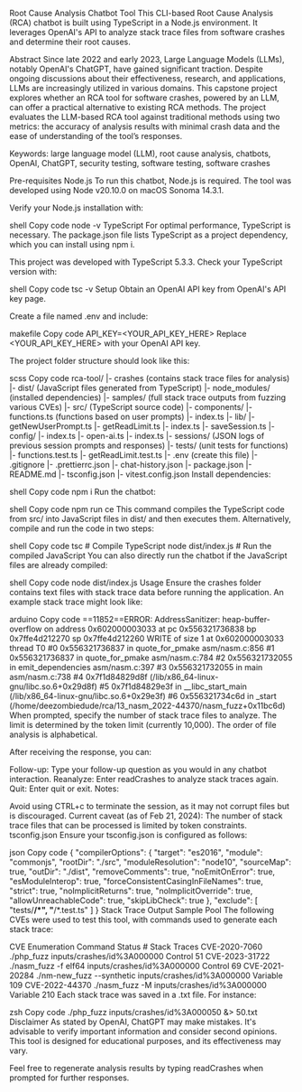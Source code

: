 Root Cause Analysis Chatbot Tool
This CLI-based Root Cause Analysis (RCA) chatbot is built using TypeScript in a Node.js environment. It leverages OpenAI's API to analyze stack trace files from software crashes and determine their root causes.

Abstract
Since late 2022 and early 2023, Large Language Models (LLMs), notably OpenAI's ChatGPT, have gained significant traction. Despite ongoing discussions about their effectiveness, research, and applications, LLMs are increasingly utilized in various domains. This capstone project explores whether an RCA tool for software crashes, powered by an LLM, can offer a practical alternative to existing RCA methods. The project evaluates the LLM-based RCA tool against traditional methods using two metrics: the accuracy of analysis results with minimal crash data and the ease of understanding of the tool’s responses.

Keywords: large language model (LLM), root cause analysis, chatbots, OpenAI, ChatGPT, security testing, software testing, software crashes

Pre-requisites
Node.js
To run this chatbot, Node.js is required. The tool was developed using Node v20.10.0 on macOS Sonoma 14.3.1.

Verify your Node.js installation with:

shell
Copy code
node -v
TypeScript
For optimal performance, TypeScript is necessary. The package.json file lists TypeScript as a project dependency, which you can install using npm i.

This project was developed with TypeScript 5.3.3. Check your TypeScript version with:

shell
Copy code
tsc -v
Setup
Obtain an OpenAI API key from OpenAI's API key page.

Create a file named .env and include:

makefile
Copy code
API_KEY=<YOUR_API_KEY_HERE>
Replace <YOUR_API_KEY_HERE> with your OpenAI API key.

The project folder structure should look like this:

scss
Copy code
rca-tool/
|- crashes         (contains stack trace files for analysis)
|- dist/           (JavaScript files generated from TypeScript)
|- node_modules/   (installed dependencies)
|- samples/        (full stack trace outputs from fuzzing various CVEs)
|- src/            (TypeScript source code)
   |- components/
      |- functions.ts      (functions based on user prompts)
      |- index.ts
      |- lib/
         |- getNewUserPrompt.ts
         |- getReadLimit.ts
         |- index.ts
         |- saveSession.ts
   |- config/
      |- index.ts
      |- open-ai.ts
   |- index.ts
|- sessions/      (JSON logs of previous session prompts and responses)
|- tests/         (unit tests for functions)
   |- functions.test.ts
   |- getReadLimit.test.ts
|- .env           (create this file)
|- .gitignore
|- .prettierrc.json
|- chat-history.json
|- package.json
|- README.md
|- tsconfig.json
|- vitest.config.json
Install dependencies:

shell
Copy code
npm i
Run the chatbot:

shell
Copy code
npm run ce
This command compiles the TypeScript code from src/ into JavaScript files in dist/ and then executes them. Alternatively, compile and run the code in two steps:

shell
Copy code
tsc # Compile TypeScript
node dist/index.js # Run the compiled JavaScript
You can also directly run the chatbot if the JavaScript files are already compiled:

shell
Copy code
node dist/index.js
Usage
Ensure the crashes folder contains text files with stack trace data before running the application. An example stack trace might look like:

arduino
Copy code
==11852==ERROR: AddressSanitizer: heap-buffer-overflow on address 0x602000003033 at pc 0x556321736838 bp 0x7ffe4d212270 sp 0x7ffe4d212260
WRITE of size 1 at 0x602000003033 thread T0
    #0 0x556321736837 in quote_for_pmake asm/nasm.c:856
    #1 0x556321736837 in quote_for_pmake asm/nasm.c:784
    #2 0x556321732055 in emit_dependencies asm/nasm.c:397
    #3 0x556321732055 in main asm/nasm.c:738
    #4 0x7f1d84829d8f  (/lib/x86_64-linux-gnu/libc.so.6+0x29d8f)
    #5 0x7f1d84829e3f in __libc_start_main (/lib/x86_64-linux-gnu/libc.so.6+0x29e3f)
    #6 0x556321734c6d in _start (/home/deezombiedude/rca/13_nasm_2022-44370/nasm_fuzz+0x11bc6d)
When prompted, specify the number of stack trace files to analyze. The limit is determined by the token limit (currently 10,000). The order of file analysis is alphabetical.

After receiving the response, you can:

Follow-up: Type your follow-up question as you would in any chatbot interaction.
Reanalyze: Enter readCrashes to analyze stack traces again.
Quit: Enter quit or exit.
Notes:

Avoid using CTRL+c to terminate the session, as it may not corrupt files but is discouraged.
Current caveat (as of Feb 21, 2024): The number of stack trace files that can be processed is limited by token constraints.
tsconfig.json
Ensure your tsconfig.json is configured as follows:

json
Copy code
{
  "compilerOptions": {
    "target": "es2016",
    "module": "commonjs",
    "rootDir": "./src",
    "moduleResolution": "node10",
    "sourceMap": true,
    "outDir": "./dist",
    "removeComments": true,
    "noEmitOnError": true,
    "esModuleInterop": true,
    "forceConsistentCasingInFileNames": true,
    "strict": true,
    "noImplicitReturns": true,
    "noImplicitOverride": true,
    "allowUnreachableCode": true,
    "skipLibCheck": true
  },
  "exclude": [
    "tests/**/*",
    "**/*.test.ts"
  ]
}
Stack Trace Output Sample Pool
The following CVEs were used to test this tool, with commands used to generate each stack trace:

CVE Enumeration	Command	Status	# Stack Traces
CVE-2020-7060	./php_fuzz inputs/crashes/id%3A000000	Control	51
CVE-2023-31722	./nasm_fuzz -f elf64 inputs/crashes/id%3A000000	Control	69
CVE-2021-20284	./nm-new_fuzz --synthetic inputs/crashes/id%3A000000	Variable	109
CVE-2022-44370	./nasm_fuzz -M inputs/crashes/id%3A000000	Variable	210
Each stack trace was saved in a .txt file. For instance:

zsh
Copy code
./php_fuzz inputs/crashes/id%3A000050 &> 50.txt
Disclaimer
As stated by OpenAI, ChatGPT may make mistakes. It's advisable to verify important information and consider second opinions. This tool is designed for educational purposes, and its effectiveness may vary.

Feel free to regenerate analysis results by typing readCrashes when prompted for further responses.










